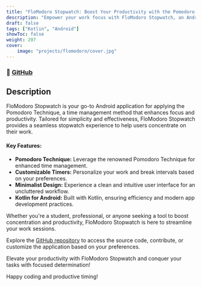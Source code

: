 ```yaml
---
title: "FloModoro Stopwatch: Boost Your Productivity with the Pomodoro Technique"
description: "Empower your work focus with FloModoro Stopwatch, an Android application designed to enhance productivity using the Pomodoro Technique. Dive into a seamless stopwatch experience tailored to help users concentrate on their tasks."
draft: false
tags: ["Kotlin", "Android"]
showToc: false
weight: 207
cover:
    image: "projects/flomodoro/cover.jpg"
--- 
```


### 🔗 [GitHub](https://github.com/Omar-Ebrahim-1/FloModoro)

## Description
FloModoro Stopwatch is your go-to Android application for applying the Pomodoro Technique, a time management method that enhances focus and productivity. Tailored for simplicity and effectiveness, FloModoro Stopwatch provides a seamless stopwatch experience to help users concentrate on their work.

#### Key Features:
- **Pomodoro Technique:** Leverage the renowned Pomodoro Technique for enhanced time management.
- **Customizable Timers:** Personalize your work and break intervals based on your preferences.
- **Minimalist Design:** Experience a clean and intuitive user interface for an uncluttered workflow.
- **Kotlin for Android:** Built with Kotlin, ensuring efficiency and modern app development practices.

Whether you're a student, professional, or anyone seeking a tool to boost concentration and productivity, FloModoro Stopwatch is here to streamline your work sessions.

Explore the [GitHub repository](https://github.com/Omar-Ebrahim-1/FloModoro) to access the source code, contribute, or customize the application based on your preferences.

Elevate your productivity with FloModoro Stopwatch and conquer your tasks with focused determination!

Happy coding and productive timing!

